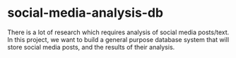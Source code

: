 # social-media-analysis-db
There is a lot of research which requires analysis of social media posts/text. In this project, we want to build a general purpose database system that will store social media posts, and the results of their analysis. 
